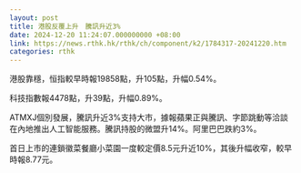 ```yaml
---
layout: post
title: 港股反覆上升　騰訊升近3%
date: 2024-12-20 11:24:07.000000000 +08:00
link: https://news.rthk.hk/rthk/ch/component/k2/1784317-20241220.htm
categories: rthk
---
```


港股靠穩，恒指較早時報19858點，升105點，升幅0.54%。

科技指數報4478點，升39點，升幅0.89%。

ATMXJ個別發展，騰訊升近3%支持大市，據報蘋果正與騰訊、字節跳動等洽談在內地推出人工智能服務。騰訊持股的微盟升14%。阿里巴巴跌約3%。

首日上市的連鎖徽菜餐廳小菜園一度較定價8.5元升近10%，其後升幅收窄，較早時報8.77元。
